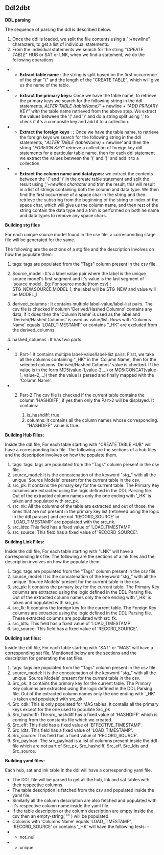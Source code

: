 ## Ddl2dbt

**DDL parsing**

The sequence of parsing the ddl is described below.

1. Once the ddl is loaded, we split the file contents using a &quot;;+newline&quot; characters, to get a list of individual statements.
2. From the individual statements we search for the string &quot;_CREATE TABLE_&quot; HUB or SAT or LNK, when we find a statement, we do the following operations
  - -  **Extract table name** : the string is split based on the first occurrence of the char &quot;(&quot; and the length of the &quot;CREATE TABLE&quot;, which will give us the name of the table.
  - -  **Extract the primary keys:** Once we have the table name, to retrieve the primary keys we search for the following string in the ddl statements, _ALTER TABLE {tableName}&quot; +_ newline _+ &quot;ADD PRIMARY KEY&quot; with_ the table name retrieved from the above step. We extract the values between the &#39;(&#39; and &#39;)&#39; and do a string split using &#39;,&#39; to check if it&#39;s a composite key and add it to a collection.

  - -  **Extract the foreign keys** : **:** Once we have the table name, to retrieve the foreign keys we search for the following string in the ddl statements, &quot;_ALTER TABLE {tableName} +_ newline&quot;and then the string _&quot;FOREIGN KEY&quot;_ retrieve a collection of foreign key ddl statements for a particular table name, then for each ddl statement we extract the values between the &#39;(&#39; and &#39;)&#39; and add it to a collection.

  - -  **Extract the column name and datatypes:** we extract the contents between the &#39;(&#39; and &#39;)&#39; in the create table statement and split the result using _&#39;,&#39;+newline character_ and trim the result, this will result in a list of strings containing both the column and data type. We then find the first occurrence of a space char in the string and then retrieve the substring from the beginning of the string to index of the space char, which will give us the column name, and then rest of the string contain the data type and a trim is performed on both he name and data types to remove any space chars.

**Building stg files**

For each unique source model found in the csv file, a corresponding stage file will be generated for the same.

The following are the sections of a stg file and the description involves on how the populate them.

1. tags: tags are populated from the &quot;Tags&quot; column present in the csv file.
2. Source\_model : It&#39;s a label value pair where the label is the unique source model's first segment and it's value is the last segment of 'source model'.
Eg: For source model(from csv) : STG_NEW.SOURCE.MODEL_1, the label will be STG_NEW and value will be MODEL_1

 3. derived\_columns : It contains multiple label-value/label-list pairs. The csv file is checked if column &#39;Derived/Hashed Columns&#39; contains any data, if it does then the &#39;Column Name&#39; is used as the label and &#39;Derived/Hashed Columns&#39; is used as value/list.
Rows with &#39;Columns Name&#39; equals &#39;LOAD\_TIMESTAMP&#39; or contains &quot;\_HK&quot; are excluded from the derived\_columns.

5. hashed\_columns : It has two parts.

  - 1. Part-1
It contains multiple label-value/label-list pairs. First, we take all the columns containing &quot;\_HK&quot; in the &#39;Column Name&#39;, then for the selected columns &#39;Derived/Hashed Columns&#39; value is checked. If the value is in the form MD5(value-1,value-2,...) or MD5(CONCAT(value-1, value-2,...)) then the value is parsed and finally mapped with the &#39;Column Name&#39;.

  - 2. Part-2
The csv file is checked if the current table contains the column &#39;HASHDIFF&#39;, if yes then only the Part-2 will be displayed.
It contains:

        1. is\_hashdiff: true.
        2. columns:
It contains all the column names whose corresponding. &quot;HASHDIFF&quot; value is true.


**Building Hub Files:**

Inside the ddl file, For each table starting with &quot;CREATE TABLE HUB&quot; will have a corresponding hub file.
The following are the sections of a hub files and the description involves on how the populate them.

1. tags: tags: tags are populated from the &quot;Tags&quot; column present in the csv file.
2. source\_model: It is the concatenation of the keyword &quot;stg\_&quot; with all the unique 'Source Models' present for the current table in the csv.
3. src\_pk: It contains the primary key for the current table. The Primary Key columns are extracted using the logic defined in the DDL Parsing file. Out of the extracted column names only the one ending with &#39;\_HK&#39; is taken and populated with src\_pk.
4. src\_nk: All the columns of the table are extracted and out of those, the ones that are not present in the primary key list (retrieved using the logic in the ddl paraser) and are not &#39;RECORD\_SOURCE&#39; or &#39;LOAD\_TIMESTAMP&#39; are populated with the src\_nk.
5. src\_ldts: This field has a fixed value of &#39;LOAD\_TIMESTAMP&#39;.
6. src\_source: This field has a fixed value of &#39;RECORD\_SOURCE&#39;.

**Building Link Files:**

Inside the ddl file, For each table starting with &quot;LNK&quot; will have a corresponding lnk file.
The following are the sections of a lnk files and the description involves on how the populate them.

1. tags: tags are populated from the &quot;Tags&quot; column present in the csv file.
2. source\_model: It is the concatenation of the keyword &quot;stg\_&quot; with all the unique 'Source Models' present for the current table in the csv.
3. src\_pk: It contains the primary key for the current table. The Primary Key columns are extracted using the logic defined in the DDL Parsing file. Out of the extracted column names only the one ending with &#39;\_HK&#39; is taken and populated with src\_pk.
4. src\_fk: It contains the foreign key for the current table. The Foreign Key columns are extracted using the logic defined in the DDL Parsing file. These extracted columns are populated with src\_fk.
5. src\_ldts: This field has a fixed value of &#39;LOAD\_TIMESTAMP&#39;.
6. src\_source: This field has a fixed value of &#39;RECORD\_SOURCE&#39;.

**Building sat files:**

Inside the ddl file, For each table starting with "SAT" or "MAS" will have a corresponding sat file.
Mentioned below are the sections and the description for generating the sat files.

1. tags: tags are populated from the &quot;Tags&quot; column present in the csv file.
2. source\_model: It is the concatenation of the keyword &quot;stg\_&quot; with all the unique 'Source Models' present for the current table in the csv.
3. Src\_pk: It contains the primary key for the current table. The Primary Key columns are extracted using the logic defined in the DDL Parsing file. Out of the extracted column names only the one ending with &#39;\_HK&#39; is taken and populated with src\_pk.
4. Src_cdk: This is only populated for MAS tables. It contails all the primary keys except for the one used to populate Src_pk
5. Src\_hashdiff: The src\_hashdiff has a fixed value of &#39;HASHDIFF&#39; which is coming from the constants file which we created.
6. Src\_eff: This field has a fixed value of &#39;EFFECTIVE\_TIMESTAMP&#39;.
7. Src\_ldts: This field has a fixed value of &#39;LOAD\_TIMESTAMP&#39;.
8. Src\_source: This field has a fixed value of &#39;RECORD\_SOURCE&#39;.
9. Src\_payload: The src\_payload is a list of columns present inside the ddl file which are not part of Src\_pk, Src\_hashdiff, Src\_eff, Src\_ldts and Src\_source.

**Building yaml files:**

Each hub, sat and lnk table in the ddl will have a corresponding yaml file.

- The DDL file will be parsed to get all the hub, lnk and sat tables with their respective columns.
- The table description is fetched from the csv and populated inside the yaml file.
- Similarly all the column description are also fetched and populated with it's respective column name inside the yaml file.
- If the table description or the column description are empty inside the csv then an empty-string( "" ) will be populated.
- Columns with 'Columns Name' equals 'LOAD_TIMESTAMP', 'RECORD_SOURCE' or contains '_HK' will have the following tests: - 
- - not_null
- - unique